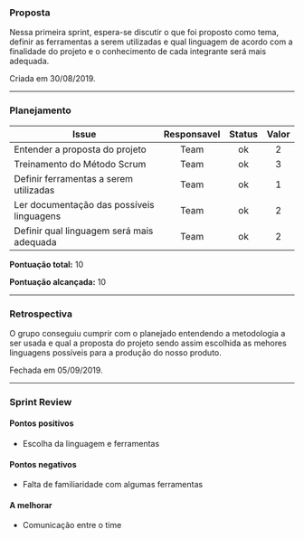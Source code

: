 ### Proposta

Nessa primeira sprint, espera-se discutir o que foi proposto como tema, definir as ferramentas a serem utilizadas e qual linguagem de acordo com a finalidade do projeto e o conhecimento de cada integrante será mais adequada.

Criada em 30/08/2019.

----

### Planejamento

**Issue** | **Responsavel** | **Status** | **Valor** 
--------- | :-------------: | :--------: | :-------:
Entender a proposta do projeto | Team | ok | 2
Treinamento do Método Scrum | Team | ok | 3
Definir ferramentas a serem utilizadas  | Team | ok | 1
Ler documentação das possíveis linguagens  | Team | ok | 2
Definir qual linguagem será mais adequada  | Team | ok | 2


**Pontuação total:** 10

**Pontuação alcançada:** 10

---

### Retrospectiva

O grupo conseguiu cumprir com o planejado entendendo a metodologia a ser usada e qual a proposta do projeto sendo assim escolhida as mehores linguagens possíveis para a produção do nosso produto.

Fechada em 05/09/2019.

---

### Sprint Review

#### Pontos positivos
* Escolha da linguagem e ferramentas

#### Pontos negativos
* Falta de familiaridade com algumas ferramentas 

#### A melhorar
* Comunicação entre o time




